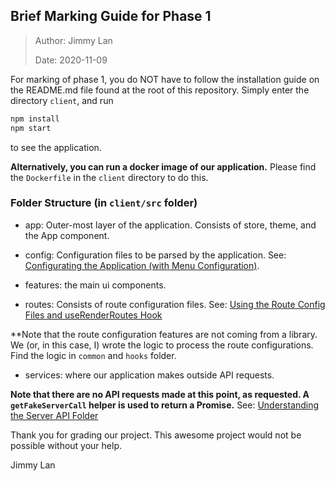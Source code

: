 ## Brief Marking Guide for Phase 1

> Author: Jimmy Lan
>
> Date: 2020-11-09

For marking of phase 1, you do NOT have to follow the installation guide
on the README.md file found at the root of this repository. Simply enter
the directory `client`, and run 
```bash
npm install
npm start
```

to see the application.

**Alternatively, you can run a docker image of our application.**
Please find the `Dockerfile` in the `client` directory to do this.

### Folder Structure (in `client/src` folder)

- app: Outer-most layer of the application. Consists of store, theme,
and the App component.

- config: Configuration files to be parsed by the application.
See: [Configurating the Application (with Menu Configuration)](/client/src/config).

- features: the main ui components.

- routes: Consists of route configuration files.
See: [Using the Route Config Files and useRenderRoutes Hook](/client/src/routes)

**Note that the route configuration features are not coming from a library.
We (or, in this case, I) wrote the logic to process the route configurations.
Find the logic in `common` and `hooks` folder.

- services: where our application makes outside API requests.

**Note that there are no API requests made at this point, as 
requested. A `getFakeServerCall` helper is used to return a Promise.**
See: [Understanding the Server API Folder](/client/src/services/serverApi)

Thank you for grading our project. This awesome project would not
be possible without your help.

Jimmy Lan

